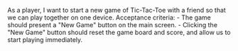 As a player, I want to start a new game of Tic-Tac-Toe with a friend so that we can play together on one device.
    Acceptance criteria:
    - The game should present a "New Game" button on the main screen.
    - Clicking the "New Game" button should reset the game board and score, and allow us to start playing immediately.
